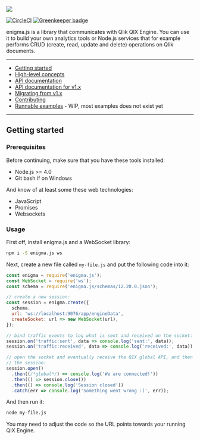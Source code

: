 ![](enigma.png)

[![CircleCI](https://circleci.com/gh/qlik-oss/enigma.js.svg?style=shield)](https://circleci.com/gh/qlik-oss/enigma.js)
[![Greenkeeper badge](https://badges.greenkeeper.io/qlik-oss/enigma.js.svg)](https://greenkeeper.io/)

enigma.js is a library that communicates with Qlik QIX Engine.
You can use it to build your own analytics tools or Node.js services that for example
performs CRUD (create, read, update and delete) operations on Qlik documents.

---

- [Getting started](#getting-started)
- [High-level concepts](./docs/concepts.md#high-level-concepts)
- [API documentation](./docs/api.md#api-documentation)
- [API documentation for v1.x](https://github.com/qlik-oss/enigma.js/tree/v1.x/docs#overview)
- [Migrating from v1.x](./docs/migrate-v1.md#migrating-from-version-1x)
- [Contributing](./.github/CONTRIBUTING.md#contributing-to-enigmajs)
- [Runnable examples](./examples/README.md#runnable-examples) - WIP, most examples does not exist yet

---

## Getting started

### Prerequisites

Before continuing, make sure that you have these tools installed:

* Node.js >= 4.0
* Git bash if on Windows

And know of at least some these web technologies:

* JavaScript
* Promises
* Websockets

### Usage

First off, install enigma.js and a WebSocket library:

```sh
npm i -S enigma.js ws
```

Next, create a new file called `my-file.js` and put the following code into it:

```js
const enigma = require('enigma.js');
const WebSocket = require('ws');
const schema = require('enigma.js/schemas/12.20.0.json');

// create a new session:
const session = enigma.create({
  schema,
  url: 'ws://localhost:9076/app/engineData',
  createSocket: url => new WebSocket(url),
});

// bind traffic events to log what is sent and received on the socket:
session.on('traffic:sent', data => console.log('sent:', data));
session.on('traffic:received', data => console.log('received:', data));

// open the socket and eventually receive the QIX global API, and then close
// the session:
session.open()
  .then((/*global*/) => console.log('We are connected!'))
  .then(() => session.close())
  .then(() => console.log('Session closed'))
  .catch(err => console.log('Something went wrong :(', err));
```

And then run it:

```sh
node my-file.js
```

You may need to adjust the code so the URL points towards your running QIX Engine.
